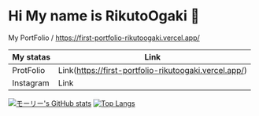 # Hi My name is RikutoOgaki 👋


My PortFolio / https://first-portfolio-rikutoogaki.vercel.app/

| My statas | Link |
|-----------|------|
| ProtFolio | Link(https://first-portfolio-rikutoogaki.vercel.app/)|
| Instagram | Link |


[![モーリー's GitHub stats](https://github-readme-stats.vercel.app/api?username=RikutoOgaki&theme=react&show_icons=true)](https://github.com/RikutoOgaki/github-readme-stats)   [![Top Langs](https://github-readme-stats.vercel.app/api/top-langs/?username=RikutoOgaki&theme=react&show_icons=true&layout=compact)](https://github.com/RikutoOgaki/github-readme-stats)
